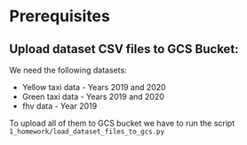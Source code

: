 # Prerequisites
## Upload dataset CSV files to GCS Bucket:
We need the following datasets:
- Yellow taxi data - Years 2019 and 2020
- Green taxi data - Years 2019 and 2020
- fhv data - Year 2019

To upload all of them to GCS bucket we have to run the script ``1_homework/load_dataset_files_to_gcs.py``
